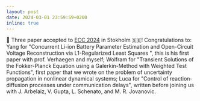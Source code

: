 ```yaml
---
layout: post
date: 2024-03-01 23:59:59+0200
inline: true
---
```


:champagne: Three paper accepted to [ECC 2024](https://ecc24.euca-ecc.org) in Stokholm :sweden:! Congratulations to: 
Yang for "Concurrent Li-ion Battery Parameter Estimation and Open-Circuit Voltage Reconstruction via L1-Regularized Least Squares ", this is his first paper with prof. Verhaegen and myself; Wolfram for "Transient Solutions of the Fokker-Planck Equation using a Galerkin-Method with Weighted Test Functions", first paper that we wrote on the problem of uncertainty propagation in nonlinear dynamical systems; Luca for "Control of reaction-diffusion processes under communication delays", written before joining us with J. Arbelaiz, V. Gupta, L. Schenato, and M. R. Jovanovic.